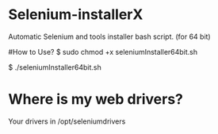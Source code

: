 # Selenium-installerX
Automatic Selenium and tools installer bash script. (for 64 bit)

#How to Use?
$ sudo chmod +x seleniumInstaller64bit.sh

$ ./seleniumInstaller64bit.sh

# Where is my web drivers?
Your drivers in /opt/seleniumdrivers


